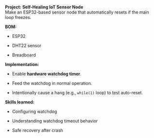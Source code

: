 **Project:** **Self-Healing IoT Sensor Node**  
Make an ESP32-based sensor node that automatically resets if the main loop freezes.

**BOM:**

- ESP32
    
- DHT22 sensor
    
- Breadboard
    

**Implementation:**

- Enable **hardware watchdog timer**.
    
- Feed the watchdog in normal operation.
    
- Intentionally cause a hang (e.g., `while(1)` loop) to test auto-reset.
    

**Skills learned:**

- Configuring watchdog
    
- Understanding watchdog timeout behavior
    
- Safe recovery after crash